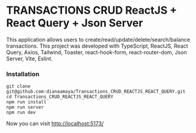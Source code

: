 # TRANSACTIONS CRUD ReactJS + React Query + Json Server

This application allows users to create/read/update/delete/search/balance transactions. This project was developed with TypeScript, ReactJS, React Query, Axios, Tailwind, Toaster, react-hook-form, react-router-dom, Json Server, Vite, Eslint.

### Installation

```
git clone git@github.com:dianaamaya/Transactions_CRUD_REACTJS_REACT_QUERY.git
cd Transactions_CRUD_REACTJS_REACT_QUERY
npm run install
npm run server
npm run dev
```
Now you can visit [http://localhost:5173/](http://localhost:5173/)
